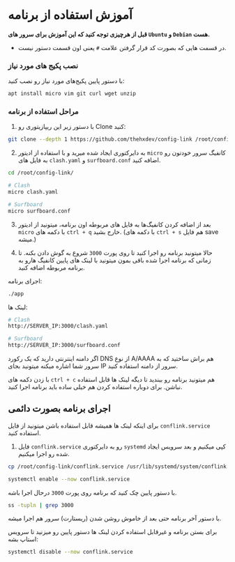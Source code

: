 # آموزش استفاده از برنامه

**قبل از هرچیزی توجه کنید که این آموزش برای سرور های `Ubuntu` و `Debian` هست.**

- در قسمت هایی که بصورت کد قرار گرفتن علامت `#` یعنی اون قسمت دستور نیست.

### نصب پکیج های مورد نیاز

با دستور پایین پکیج‌های مورد نیاز رو نصب کنید:

```bash
apt install micro vim git curl wget unzip 
```

### مراحل استفاده از برنامه

1. با دستور زیر این ریپازیتوری رو Clone کنید:

```bash
git clone --depth 1 https://github.com/thehxdev/config-link /root/config-link
```

2. به دایرکتوری ایجاد شده میرید و با استفاده از ادیتور `micro` کانفیگ سرور خودتون رو به فایل های `clash.yaml` و `surfboard.conf` اضافه کنید.

```bash
cd /root/config-link/

# Clash
micro clash.yaml

# Surfboard
micro surfboard.conf
```

3. بعد از اضافه کردن کانفیگ‌ها به فایل های مربوطه اون برنامه، میتونید از ادیتور `micro` با دکمه های `ctrl + q` خارج بشید. (با دکمه های `ctrl + s` هم فایل save میشه.)

4. حالا میتونید برنامه رو اجرا کنید تا روی پورت `3000` شروع به گوش دادن بکنه.
تا زمانی که برنامه اجرا شده باقی بمون میتونید با لینک های پایین کانفیگ هارو به برنامه مربوطه اضافه کنید.

اجرای برنامه:

```bash
./app
```

لینک ها:

```bash
# Clash
http://SERVER_IP:3000/clash.yaml

# Surfboard
http://SERVER_IP:3000/surfboard.conf
```

اگر دامنه اینترنتی دارید که یک رکورد DNS از نوع A/AAAA هم براش ساختید که به سرور شما اشاره میکنه میتونید بجای IP سرور از دامنه استفاده کنید.

با زدن دکمه های `ctrl + c` هم میتونید برنامه رو ببندید تا دیگه لینک ها قابل استفاده نباشن. برای دوباره استفاده کردن هم خیلی ساده باید برنامه اجرا کنید.


## اجرای برنامه بصورت دائمی

برای اینکه لینک ها همیشه قابل استفاده باشن میتونید از فایل `conflink.service` استفاده کنید.

1. فایل `conflink.service` رو به دایرکتوری `systemd` کپی میکنیم و بعد سرویس ایجاد شده رو اجرا میکنیم.

```bash
cp /root/config-link/conflink.service /usr/lib/systemd/system/conflink.service

systemctl enable --now conflink.service
```

با دستور پایین چک کنید که برنامه روی پورت `3000` درحال اجرا باشه.

```bash
ss -tupln | grep 3000
```

با دستور آخر برنامه حتی بعد از خاموش روشن شدن (ریستارت) سرور هم اجرا میشه.

برای بستن برنامه و غیرقابل استفاده کردن لینک ها دستور پایین رو میزنید تا سرویس استاپ بشه:

```bash
systemctl disable --now conflink.service
```

